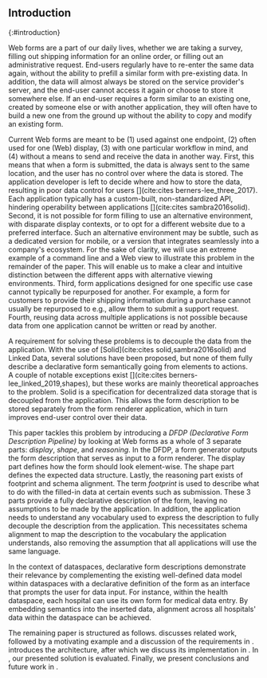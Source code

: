 ## Introduction
{:#introduction}

Web forms are a part of our daily lives, whether we are taking a survey, filling out shipping information for an online order, or filling out an administrative request.
End-users regularly have to re-enter the same data again, without the ability to prefill a similar form with pre-existing data.
In addition, the data will almost always be stored on the service provider's server, and the end-user cannot access it again or choose to store it somewhere else.
If an end-user requires a form similar to an existing one, created by someone else or with another application, they will often have to build a new one from the ground up without the ability to copy and modify an existing form.

Current Web forms are meant to be (1) used against one endpoint, (2) often used for one (Web) display, (3) with one particular workflow in mind, and (4) without a means to send and receive the data in another way.
First, this means that when a form is submitted, the data is always sent to the same location, and the user has no control over where the data is stored.
The application developer is left to decide where and how to store the data, resulting in poor data control for users [](cite:cites berners-lee_three_2017).
Each application typically has a custom-built, non-standardized API, hindering operability between applications [](cite:cites sambra2016solid).
Second, it is not possible for form filling to use an alternative environment, with disparate display contexts, or to opt for a different website due to a preferred interface.
Such an alternative environment may be subtle, such as a dedicated version for mobile, or a version that integrates seamlessly into a company's ecosystem.
For the sake of clarity, we will use an extreme example of a command line and a Web view to illustrate this problem in the remainder of the paper. 
This will enable us to make a clear and intuitive distinction between the different apps with alternative viewing environments.
Third, form applications designed for one specific use case cannot typically be repurposed for another.
For example, a form for customers to provide their shipping information during a purchase cannot usually be repurposed to e.g., allow them to submit a support request.
Fourth, reusing data across multiple applications is not possible because data from one application cannot be written or read by another.

A requirement for solving these problems is to decouple the data from the application.
With the use of [Solid](cite:cites solid,sambra2016solid) and Linked Data, several solutions have been proposed, but none of them fully describe a declarative form semantically going from elements to actions.
A couple of notable exceptions exist [](cite:cites berners-lee_linked_2019,shapes),
but these works are mainly theoretical approaches to the problem.
Solid is a specification for decentralized data storage that is decoupled from the application.
This allows the form description to be stored separately from the form renderer application, which in turn improves end-user control over their data.

This paper tackles this problem by introducing a _DFDP (Declarative Form Description Pipeline)_ by looking at Web forms as a whole of 3 separate parts: *display*, *shape*, and *reasoning*.
In the DFDP, a form generator outputs the form description that serves as input to a form renderer.
The display part defines how the form should look element-wise. The shape part defines the expected data structure.
Lastly, the reasoning part exists of footprint and schema alignment.
The term *footprint* is used to describe what to do with the filled-in data at certain events such as submission.
These 3 parts provide a fully declarative description of the form, leaving no assumptions to be made by the application.
In addition, the application needs to understand any vocabulary used to express the description to fully decouple the description from the application.
This necessitates schema alignment to map the description to the vocabulary the application understands, also removing the assumption that all applications will use the same language.

In the context of dataspaces, declarative form descriptions demonstrate their relevance by complementing the existing well-defined data model within dataspaces with a declarative definition of the form as an interface that prompts the user for data input.
For instance, within the health dataspace, each hospital can use its own form for medical data entry. By embedding semantics into the inserted data, alignment across all hospitals' data within the dataspace can be achieved.

The remaining paper is structured as follows.
[](#related-work) discusses related work, followed by a motivating example and a discussion of the requirements in [](#requirements).
[](#architecture) introduces the architecture, after which we discuss its implementation in [](#implementation).
In [](#evaluation), our presented solution is evaluated.
Finally, we present conclusions and future work in [](#conclusion).
